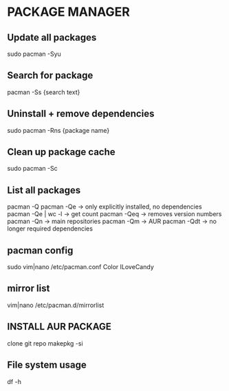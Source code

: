 # PACKAGE MANAGER

## Update all packages
sudo pacman -Syu

## Search for package
pacman -Ss {search text}

## Uninstall + remove dependencies
sudo pacman -Rns {package name}

## Clean up package cache
sudo pacman -Sc

## List all packages
pacman -Q
pacman -Qe -> only explicitly installed, no dependencies
pacman -Qe | wc -l -> get count
pacman -Qeq -> removes version numbers
pacman -Qn -> main repositories
pacman -Qm -> AUR
pacman -Qdt -> no longer required dependencies 

## pacman config
sudo vim|nano /etc/pacman.conf
Color
ILoveCandy

## mirror list
vim|nano /etc/pacman.d/mirrorlist

## INSTALL AUR PACKAGE
clone git repo
makepkg -si

## File system usage
df -h